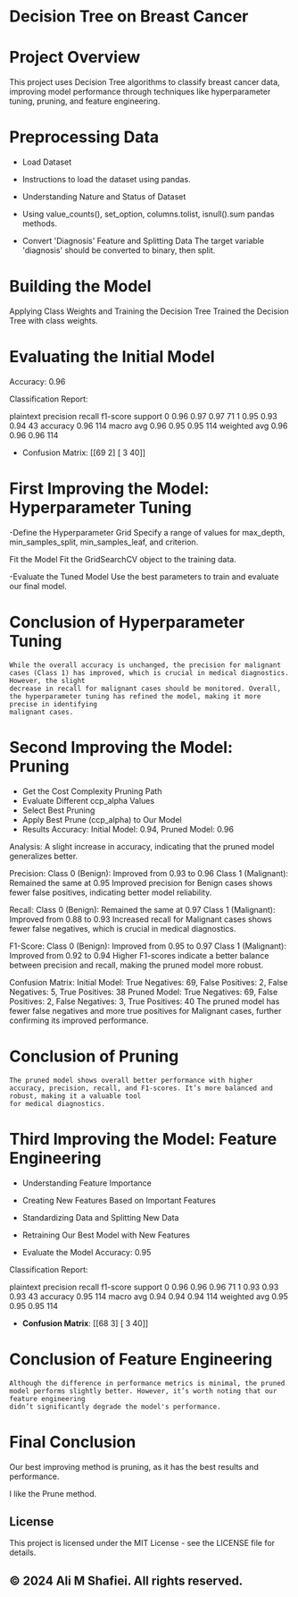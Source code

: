 # Decision Tree on Breast Cancer
# Project Overview
This project uses Decision Tree algorithms to classify breast cancer data, improving model performance through techniques like hyperparameter tuning, pruning, and feature engineering.

# Preprocessing Data
- Load Dataset
- Instructions to load the dataset using pandas.

- Understanding Nature and Status of Dataset
- Using value_counts(), set_option, columns.tolist, isnull().sum pandas methods.

- Convert 'Diagnosis' Feature and Splitting Data
  The target variable 'diagnosis' should be converted to binary, then split.

# Building the Model
  Applying Class Weights and Training the Decision Tree
  Trained the Decision Tree with class weights.

# Evaluating the Initial Model
Accuracy: 0.96

Classification Report:

plaintext
            precision    recall  f1-score   support
         0       0.96      0.97      0.97        71
         1       0.95      0.93      0.94        43
  accuracy                           0.96       114
 macro avg       0.96      0.95      0.95       114
weighted avg 0.96 0.96 0.96 114


- Confusion Matrix:
[[69  2]
 [ 3 40]]

# First Improving the Model: Hyperparameter Tuning
-Define the Hyperparameter Grid
    Specify a range of values for max_depth, min_samples_split, min_samples_leaf, and criterion.

Fit the Model
    Fit the GridSearchCV object to the training data.

-Evaluate the Tuned Model
    Use the best parameters to train and evaluate our final model.

# Conclusion of Hyperparameter Tuning
    While the overall accuracy is unchanged, the precision for malignant cases (Class 1) has improved, which is crucial in medical diagnostics. However, the slight   
    decrease in recall for malignant cases should be monitored. Overall, the hyperparameter tuning has refined the model, making it more precise in identifying 
    malignant cases.

# Second Improving the Model: Pruning
- Get the Cost Complexity Pruning Path
- Evaluate Different ccp_alpha Values
- Select Best Pruning
- Apply Best Prune (ccp_alpha) to Our Model
- Results
Accuracy: Initial Model: 0.94, Pruned Model: 0.96

Analysis:
A slight increase in accuracy, indicating that the pruned model generalizes better.

Precision: Class 0 (Benign): Improved from 0.93 to 0.96
           Class 1 (Malignant): Remained the same at 0.95
           Improved precision for Benign cases shows fewer false positives, indicating better model reliability.

Recall: Class 0 (Benign): Remained the same at 0.97
        Class 1 (Malignant): Improved from 0.88 to 0.93
        Increased recall for Malignant cases shows fewer false negatives, which is crucial in medical diagnostics.

F1-Score: Class 0 (Benign): Improved from 0.95 to 0.97
          Class 1 (Malignant): Improved from 0.92 to 0.94
          Higher F1-scores indicate a better balance between precision and recall, making the pruned model more robust.

Confusion Matrix:
    Initial Model: True Negatives: 69, False Positives: 2, False Negatives: 5, True Positives: 38
    Pruned Model: True Negatives: 69, False Positives: 2, False Negatives: 3, True Positives: 40
    The pruned model has fewer false negatives and more true positives for Malignant cases, further confirming its improved performance.

# Conclusion of Pruning
    The pruned model shows overall better performance with higher accuracy, precision, recall, and F1-scores. It’s more balanced and robust, making it a valuable tool 
    for medical diagnostics.

# Third Improving the Model: Feature Engineering
- Understanding Feature Importance
- Creating New Features Based on Important Features
- Standardizing Data and Splitting New Data
- Retraining Our Best Model with New Features

- Evaluate the Model
Accuracy: 0.95

Classification Report:

plaintext
            precision    recall  f1-score   support
         0       0.96      0.96      0.96        71
         1       0.93      0.93      0.93        43
  accuracy                           0.95       114
 macro avg       0.94      0.94      0.94       114
weighted avg 0.95 0.95 0.95 114


- **Confusion Matrix**:
[[68  3]
 [ 3 40]]

# Conclusion of Feature Engineering
    Although the difference in performance metrics is minimal, the pruned model performs slightly better. However, it’s worth noting that our feature engineering 
    didn’t significantly degrade the model's performance.

# Final Conclusion
Our best improving method is pruning, as it has the best results and performance.

I like the Prune method.

## License
This project is licensed under the MIT License - see the LICENSE file for details.

## © 2024 Ali M Shafiei. All rights reserved.

